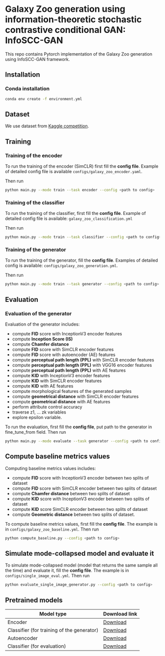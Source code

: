 # Galaxy Zoo generation using information-theoretic stochastic contrastive conditional GAN: InfoSCC-GAN

This repo contains Pytorch implementation of the Galaxy Zoo generation using InfoSCC-GAN framework.

## Installation
### Conda installation
```bash
conda env create -f environment.yml
```

## Dataset
We use dataset from [Kaggle competition](https://www.kaggle.com/c/galaxy-zoo-the-galaxy-challenge).

## Training
### Training of the encoder
To run the training of the encoder (SimCLR) first fill the **config file**. Example of detailed config file is available `configs/galaxy_zoo_encoder.yaml`.

Then run
```bash
python main.py --mode train --task encoder --config <path to config>
```

### Training of the classifier
To run the training of the classifier, first fill the **config file**. Example of detailed config file is available: `galaxy_zoo_classification.yml`

Then run
```bash
python main.py --mode train --task classifier --config <path to config>
```

### Training of the generator
To run the training of the generator, fill the **config file**. Examples of detailed config is available: `configs/galaxy_zoo_generation.yml`.

Then run
```bash
python main.py --mode train --task generator --config <path to config>
```

## Evaluation
### Evaluation of the generator

Evaluation of the generator includes: 
- compute **FID** score with InceptionV3 encoder features
- compute **Inception Score (IS)**
- compute **Chamfer distance**
- compute **FID** score with SimCLR encoder features
- compute **FID** score with autoencoder (AE) features
- compute **perceptual path length (PPL)** with SimCLR encoder features
- compute **perceptual path length (PPL)** with VGG16 encoder features
- compute **perceptual path length (PPL)** with AE features
- compute **KID** with InceptionV3 encoder features
- compute **KID** with SimCLR encoder features
- compute **KID** with AE features 
- compute morphological features of the generated samples
- compute **geometrical distance** with SimCLR encoder features
- compute **geometrical distance** with AE features  
- perform attribute control accuracy 
- traverse z1, ... zk variables
- explore epsilon variable.

To run the evaluation, first fill the **config file**, put path to the generator in fine_tune_from field. Then run

```bash
python main.py --mode evaluate --task generator --config <path to config>
```

## Compute baseline metrics values

Computing baseline metrics values includes:
- compute **FID** score with InceptionV3 encoder between two splits of dataset
- compute **FID** score with SimCLR encoder between two splits of dataset
- compute **Chamfer distance** between two splits of dataset
- compute **KID** score with InceptionV3 encoder between two splits of dataset
- compute **KID** score SimCLR encoder between two splits of dataset
- compute **Geometric distance** between two splits of dataset.

To compute baseline metrics values, first fill the **config file**. The example is in `configs/galaxy_zoo_baseline.yml`. Then run
```bash
python compute_baseline.py --config <path to config>
```

## Simulate mode-collapsed model and evaluate it

To simulate mode-collapsed model (model that returns the same sample all the time) and evaluate it, fill the **config 
file**. The example is in `configs/single_image_eval.yml`. Then run

```bash
python evaluate_single_image_generator.py --config <path to config>
```

## Pretrained models
|Model type|Download link|
|----------|-------------|
|Encoder   |[Download](https://drive.google.com/file/d/1lOXiTBcbI3AnoNiFmrk_1keQVKqbAwjB/view?usp=sharing)|
|Classifier (for training of the generator)|[Download](https://drive.google.com/file/d/1B9SMUFFldvDEgHrUQVmFTPSxuiRZ3sfk/view?usp=sharing)|
|Autoencoder|[Download](https://drive.google.com/file/d/1WTj-x3LjbIufdypnr4GQD1bzYyyPPAY4/view?usp=sharing)|
|Classifier (for evaluation)|[Download](https://drive.google.com/file/d/1Ogjajeo5KH5mhaHseNsNVMfHfI3GG7Kd/view?usp=sharing)|
